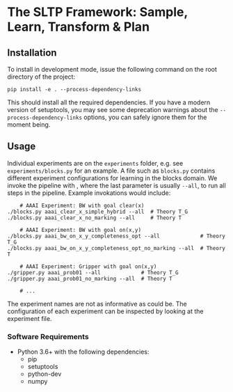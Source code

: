 


# The SLTP Framework: Sample, Learn, Transform & Plan




## Installation

To install in development mode, issue the following command on the root directory of the project:

    pip install -e . --process-dependency-links

This should install all the required dependencies.
If you have a modern version of setuptools, you may see some deprecation warnings about the 
`--process-dependency-links` options, you can safely ignore them for the moment being.

## Usage

Individual experiments are on the `experiments` folder, e.g. see `experiments/blocks.py` for an example.
A file such as `blocks.py` contains different experiment configurations for learning in the blocks domain.
We invoke the pipeline with <script-name> <experiment-name> <pipeline-steps-to-be-executed>,
where the last parameter is usually `--all`, to run all steps in the pipeline.
Example invokations would include:


        # AAAI Experiment: BW with goal clear(x)
	./blocks.py aaai_clear_x_simple_hybrid --all  # Theory T_G
	./blocks.py aaai_clear_x_no_marking --all     # Theory T

        # AAAI Experiment: BW with goal on(x,y)
	./blocks.py aaai_bw_on_x_y_completeness_opt --all             # Theory T_G
	./blocks.py aaai_bw_on_x_y_completeness_opt_no_marking --all  # Theory T

        # AAAI Experiment: Gripper with goal on(x,y)
	./gripper.py aaai_prob01 --all             # Theory T_G
	./gripper.py aaai_prob01_no_marking --all  # Theory T

        # ...

The experiment names are not as informative as could be.
The configuration of each experiment can be inspected by looking at the experiment file.


### Software Requirements

* Python 3.6+ with the following dependencies:
  - pip
  - setuptools
  - python-dev
  - numpy


